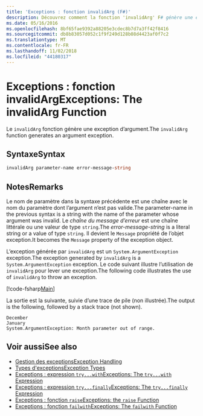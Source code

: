 ```yaml
---
title: 'Exceptions : fonction invalidArg (F#)'
description: Découvrez comment la fonction 'invalidArg' F# génère une exception d’argument.
ms.date: 05/16/2016
ms.openlocfilehash: 8bf65fae9392a88205e3cdec8b7d7a3ff42f8416
ms.sourcegitcommit: db8b83057d052c1f9f249d128b08d4423af0f7c2
ms.translationtype: MT
ms.contentlocale: fr-FR
ms.lasthandoff: 11/02/2018
ms.locfileid: "44180317"
---
```

# <a name="exceptions-the-invalidarg-function"></a><span data-ttu-id="844c7-103">Exceptions : fonction invalidArg</span><span class="sxs-lookup"><span data-stu-id="844c7-103">Exceptions: The invalidArg Function</span></span>

<span data-ttu-id="844c7-104">Le `invalidArg` fonction génère une exception d’argument.</span><span class="sxs-lookup"><span data-stu-id="844c7-104">The `invalidArg` function generates an argument exception.</span></span>

## <a name="syntax"></a><span data-ttu-id="844c7-105">Syntaxe</span><span class="sxs-lookup"><span data-stu-id="844c7-105">Syntax</span></span>

```fsharp
invalidArg parameter-name error-message-string
```

## <a name="remarks"></a><span data-ttu-id="844c7-106">Notes</span><span class="sxs-lookup"><span data-stu-id="844c7-106">Remarks</span></span>

<span data-ttu-id="844c7-107">Le nom de paramètre dans la syntaxe précédente est une chaîne avec le nom du paramètre dont l’argument n’est pas valide.</span><span class="sxs-lookup"><span data-stu-id="844c7-107">The parameter-name in the previous syntax is a string with the name of the parameter whose argument was invalid.</span></span> <span data-ttu-id="844c7-108">Le *chaîne du message d’erreur* est une chaîne littérale ou une valeur de type `string`.</span><span class="sxs-lookup"><span data-stu-id="844c7-108">The *error-message-string* is a literal string or a value of type `string`.</span></span> <span data-ttu-id="844c7-109">Il devient le `Message` propriété de l’objet exception.</span><span class="sxs-lookup"><span data-stu-id="844c7-109">It becomes the `Message` property of the exception object.</span></span>

<span data-ttu-id="844c7-110">L’exception générée par `invalidArg` est un `System.ArgumentException` exception.</span><span class="sxs-lookup"><span data-stu-id="844c7-110">The exception generated by `invalidArg` is a `System.ArgumentException` exception.</span></span> <span data-ttu-id="844c7-111">Le code suivant illustre l’utilisation de `invalidArg` pour lever une exception.</span><span class="sxs-lookup"><span data-stu-id="844c7-111">The following code illustrates the use of `invalidArg` to throw an exception.</span></span>

[!code-fsharp[Main](../../../../samples/snippets/fsharp/lang-ref-2/snippet6101.fs)]

<span data-ttu-id="844c7-112">La sortie est la suivante, suivie d’une trace de pile (non illustrée).</span><span class="sxs-lookup"><span data-stu-id="844c7-112">The output is the following, followed by a stack trace (not shown).</span></span>

```
December
January
System.ArgumentException: Month parameter out of range.
```

## <a name="see-also"></a><span data-ttu-id="844c7-113">Voir aussi</span><span class="sxs-lookup"><span data-stu-id="844c7-113">See also</span></span>

- [<span data-ttu-id="844c7-114">Gestion des exceptions</span><span class="sxs-lookup"><span data-stu-id="844c7-114">Exception Handling</span></span>](index.md)
- [<span data-ttu-id="844c7-115">Types d'exceptions</span><span class="sxs-lookup"><span data-stu-id="844c7-115">Exception Types</span></span>](exception-types.md)
- [<span data-ttu-id="844c7-116">Exceptions : expression `try...with`</span><span class="sxs-lookup"><span data-stu-id="844c7-116">Exceptions: The `try...with` Expression</span></span>](the-try-with-expression.md)
- [<span data-ttu-id="844c7-117">Exceptions : expression `try...finally`</span><span class="sxs-lookup"><span data-stu-id="844c7-117">Exceptions: The `try...finally` Expression</span></span>](the-try-finally-expression.md)
- [<span data-ttu-id="844c7-118">Exceptions : fonction `raise`</span><span class="sxs-lookup"><span data-stu-id="844c7-118">Exceptions: the `raise` Function</span></span>](the-raise-function.md)
- [<span data-ttu-id="844c7-119">Exceptions : fonction `failwith`</span><span class="sxs-lookup"><span data-stu-id="844c7-119">Exceptions: The `failwith` Function</span></span>](the-failwith-function.md)
